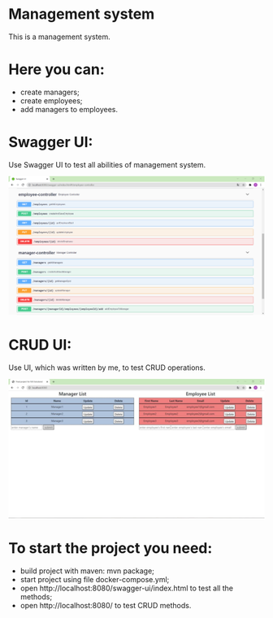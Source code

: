 # Management system
This is a management system.

# Here you can:

- create managers;
- create employees;
- add managers to employees.


# Swagger UI:

Use Swagger UI to test all abilities of management system.


![Product Name Screen Shot][product-swaggerUI]


# CRUD UI:

Use UI, which was written by me, to test CRUD operations.


![Product Name Screen Shot][product-myOwnUI]

# To start the project you need:

- build project with maven: mvn package;
- start project using file docker-compose.yml;
- open http://localhost:8080/swagger-ui/index.html to test all the methods;
- open http://localhost:8080/ to test CRUD methods.

[product-swaggerUI]: images/swagger.png
[product-myOwnUI]: images/crudUI.png
